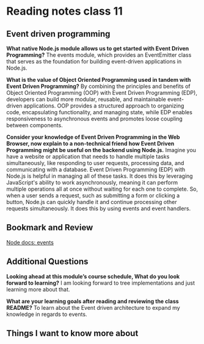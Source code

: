 # Reading notes class 11

## Event driven programming

**What native Node.js module allows us to get started with Event Driven Programming?**
The events module, which provides an EventEmitter class that serves as the foundation for building event-driven applications in Node.js.

**What is the value of Object Oriented Programming used in tandem with Event Driven Programming?**
By combining the principles and benefits of Object Oriented Programming (OOP) with Event Driven Programming (EDP), developers can build more modular, reusable, and maintainable event-driven applications. OOP provides a structured approach to organizing code, encapsulating functionality, and managing state, while EDP enables responsiveness to asynchronous events and promotes loose coupling between components.

**Consider your knowledge of Event Driven Programming in the Web Browser, now explain to a non-technical friend how Event Driven Programming might be useful on the backend using Node.js.**
Imagine you have a website or application that needs to handle multiple tasks simultaneously, like responding to user requests, processing data, and communicating with a database. Event Driven Programming (EDP) with Node.js is helpful in managing all of these tasks. It does this by leveraging JavaScript's ability to work asynchronously, meaning it can perform multiple operations all at once without waiting for each one to complete. So, when a user sends a request, such as submitting a form or clicking a button, Node.js can quickly handle it and continue processing other requests simultaneously. It does this by using events and event handlers.

## Bookmark and Review

[Node docs: events](https://nodejs.org/api/events.html)

## Additional Questions

**Looking ahead at this module’s course schedule, What do you look forward to learning?**
I am looking forward to tree implementations and just learning more about that.

**What are your learning goals after reading and reviewing the class README?**
To learn about the Event driven architecture to expand my knowledge in regards to events.

## Things I want to know more about
